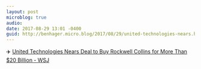 ```yaml
---
layout: post
microblog: true
audio: 
date: 2017-08-29 13:01 -0400
guid: http://benhager.micro.blog/2017/08/29/united-technologies-nears.html
---
```

✈️ [United Technologies Nears Deal to Buy Rockwell Collins for More Than $20 Billion - WSJ](https://www.wsj.com/amp/articles/united-technologies-nears-deal-to-buy-rockwell-collins-for-more-than-20-billion-1504019858)
